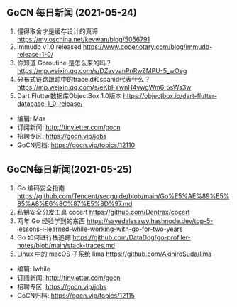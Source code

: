 ## GoCN 每日新闻 (2021-05-24)

1. 懂得取舍才是缓存设计的真谛 https://my.oschina.net/kevwan/blog/5056791
2. immudb v1.0 released https://www.codenotary.com/blog/immudb-release-1-0/
3. 你知道 Goroutine 是怎么来的吗？ https://mp.weixin.qq.com/s/DZavvanPnRwZMPU-5_wOeg
4. 分布式链路跟踪中的traceid和spanid代表什么？ https://mp.weixin.qq.com/s/eKbFYwnH4vwgWm6_5sWs3w
5. Dart Flutter数据库ObjectBox 1.0版本 https://objectbox.io/dart-flutter-database-1_0-release/

- 编辑: Max
- 订阅新闻: http://tinyletter.com/gocn
- 招聘专区: https://gocn.vip/jobs
- GoCN归档: https://gocn.vip/topics/12110

## GoCN每日新闻(2021-05-25)

1. Go 编码安全指南 https://github.com/Tencent/secguide/blob/main/Go%E5%AE%89%E5%85%A8%E6%8C%87%E5%8D%97.md
2. 私钥安全分发工具 cocert https://github.com/Dentrax/cocert
3. 两年 Go 经验学到的东西 https://sayedalesawy.hashnode.dev/top-5-lessons-i-learned-while-working-with-go-for-two-years
4. Go 如何进行栈追踪 https://github.com/DataDog/go-profiler-notes/blob/main/stack-traces.md
5. Linux 中的 macOS 子系统 lima https://github.com/AkihiroSuda/lima

* 编辑: lwhile
* 订阅新闻: http://tinyletter.com/gocn
* 招聘专区: https://gocn.vip/jobs
* GoCN归档: https://gocn.vip/topics/12115
